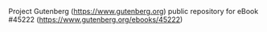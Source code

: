Project Gutenberg (https://www.gutenberg.org) public repository for eBook #45222 (https://www.gutenberg.org/ebooks/45222)
